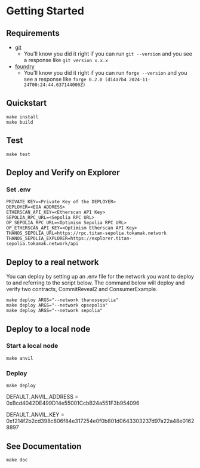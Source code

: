 # Getting Started

## Requirements

- [git](https://git-scm.com/book/en/v2/Getting-Started-Installing-Git)
  - You'll know you did it right if you can run `git --version` and you see a response like `git version x.x.x`
- [foundry](https://getfoundry.sh/)
  - You'll know you did it right if you can run `forge --version` and you see a response like `forge 0.2.0 (d14a7b4 2024-11-24T00:24:44.637144000Z)`

## Quickstart

```
make install
make build
```

## Test

```
make test
```

## Deploy and Verify on Explorer

### Set .env

```
PRIVATE_KEY=<Private Key of the DEPLOYER>
DEPLOYER=<EOA ADDRESS>
ETHERSCAN_API_KEY=<Etherscan API Key>
SEPOLIA_RPC_URL=<Sepolia RPC URL>
OP_SEPOLIA_RPC_URL=<Optimism Sepolia RPC URL>
OP_ETHERSCAN_API_KEY=<Optimism Etherscan API Key>
THANOS_SEPOLIA_URL=https://rpc.titan-sepolia.tokamak.network
THANOS_SEPOLIA_EXPLORER=https://explorer.titan-sepolia.tokamak.network/api
```

## Deploy to a real network

You can deploy by setting up an .env file for the network you want to deploy to and referring to the script below.
The command below will deploy and verify two contracts, CommitReveal2 and ConsumerExample.

```
make deploy ARGS="--network thanossepolia"
make deploy ARGS="--network opsepolia"
make deploy ARGS="--network sepolia"
```

## Deploy to a local node

### Start a local node

```
make anvil
```

### Deploy

```
make deploy
```

DEFAULT_ANVIL_ADDRESS = 0xBcd4042DE499D14e55001CcbB24a551F3b954096

DEFAULT_ANVIL_KEY = 0xf214f2b2cd398c806f84e317254e0f0b801d0643303237d97a22a48e01628897

## See Documentation

```
make doc
```
